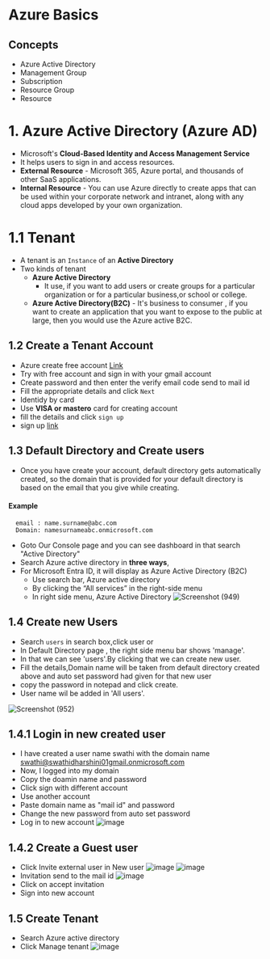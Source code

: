 # Azure Basics 
## Concepts
- Azure Active Directory
- Management Group
- Subscription
- Resource Group
- Resource
# 1. Azure Active Directory (Azure AD)
- Microsoft's  **Cloud-Based Identity and Access Management Service**
- It helps users to sign in and access resources.
- **External Resource**
        - Microsoft 365, Azure portal, and thousands of other SaaS applications.
- **Internal Resource**
        - You can use Azure directly to create apps that can be used within your corporate network and intranet, along with any cloud apps developed by your own organization.
# 1.1 Tenant
- A tenant is an `Instance` of an **Active Directory**
- Two kinds of tenant
    - **Azure Active Directory**
         - It use, if you want to add users or create groups for a particular organization or for a particular business,or school or college.
    - **Azure Active Directory(B2C)**
          - It's business to consumer , if you want to create an application that you want to expose to the public at large, then you would use the Azure active B2C.
## 1.2 Create a Tenant Account
- Azure create free account [Link](https://azure.microsoft.com/en-in/pricing/purchase-options/azure-account?msockid=2c32100c31c467461a6800da30bb6655)
- Try with free account and sign in with your gmail account
- Create password and then enter the verify email code send to mail id
- Fill the appropriate details and click `Next`
- Identidy by card
- Use **VISA or mastero** card for creating account
-  fill the details and click `sign up`
-  sign up [link](https://azure.microsoft.com/en-in/get-started/azure-portal)
## 1.3 Default Directory and Create users
- Once you have create your account, default directory gets automatically created, so the domain that is provided for your default directory is based on the email that you give while creating.
#### Example
   ```
     email : name.surname@abc.com
     Domain: namesurnameabc.onmicrosoft.com
   ```
- Goto Our Console page and you can see dashboard in that search "Active Directory"
- Search Azure active directory in **three ways**,
- For Microsoft Entra ID, it will display as Azure Active Directory (B2C)
     - Use search bar, Azure active directory
     - By clicking the “All services” in the right-side menu
     - In right side menu, Azure Active Directory
  ![Screenshot (949)](https://github.com/user-attachments/assets/b6349417-1386-4c07-9f43-2b038cfb46f2)
## 1.4 Create new Users
- Search `users` in search box,click user or 
- In Default Directory page , the right side menu bar shows 'manage'.
- In that we can see 'users'.By clicking that we can create new user.
- Fill the details,Domain name will be taken from default directory created above and auto set password had given for that new user
- copy the password in notepad and click create.
- User name wil be added in 'All users'.

![Screenshot (952)](https://github.com/user-attachments/assets/3053ea84-b3bc-4622-9a98-9dbccfd3d7df)
## 1.4.1 Login in new created user
- I have created a user name swathi with the domain name swathi@swathidharshini01gmail.onmicrosoft.com
- Now, I logged into my domain
- Copy the doamin name and password
- Click sign with different account
- Use another account
- Paste domain name as "mail id" and password
- Change the new password from auto set password
- Log in to new account
![image](https://github.com/user-attachments/assets/83012534-6df4-4dce-b08d-35e82bfc10ad)

## 1.4.2 Create a Guest user
- Click Invite external user in New user
![image](https://github.com/user-attachments/assets/5fa010bf-4469-4541-af60-a48dd3afbc46)
![image](https://github.com/user-attachments/assets/86bb5293-1354-4837-84fb-30865eae21e4)
- Invitation send to the mail id
  ![image](https://github.com/user-attachments/assets/04e88c04-6109-49ba-9a19-f3db6e233128)
- Click on accept invitation
- Sign into new account
## 1.5 Create Tenant
- Search Azure active directory
- Click Manage tenant
![image](https://github.com/user-attachments/assets/8d9660f5-dade-47e8-9861-89c3745cec62)

